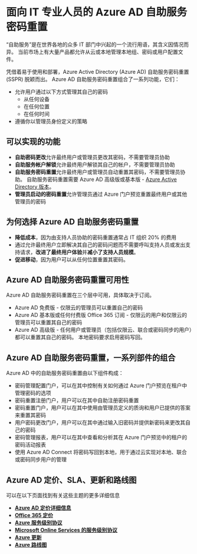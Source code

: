 <properties
    pageTitle="Azure AD 自助服务密码重置概述 | Azure"
    description="Azure AD 中的自助服务密码重置对组织有什么用处？"
    services="active-directory"
    documentationcenter=""
    author="MicrosoftGuyJFlo"
    manager="femila" />
<tags
    ms.assetid=""
    ms.service="active-directory"
    ms.workload="identity"
    ms.tgt_pltfrm="na"
    ms.devlang="na"
    ms.topic="article"
    ms.date="05/05/2017"
    wacn.date="06/12/2017"
    ms.author="joflore"
    ms.translationtype="Human Translation"
    ms.sourcegitcommit="08618ee31568db24eba7a7d9a5fc3b079cf34577"
    ms.openlocfilehash="899054fed6e201a07bb9aa8908e05639854f56c0"
    ms.contentlocale="zh-cn"
    ms.lasthandoff="05/26/2017" />

# <a name="azure-ad-self-service-password-reset-for-the-it-professional"></a>面向 IT 专业人员的 Azure AD 自助服务密码重置

“自助服务”是在世界各地的众多 IT 部门中兴起的一个流行用语，其含义因情况而异。 当前市场上有大量产品都允许从云或本地管理本地组、密码或用户配置文件。

凭借着易于使用和部署，Azure Active Directory (Azure AD) 自助服务密码重置 (SSPR) 脱颖而出。 Azure AD 自助服务密码重置组合了一系列功能，它们：

- 允许用户通过以下方式管理其自己的密码
  - 从任何设备
  - 在任何位置
  - 在任何时间
- 遵循你以管理员身份定义的策略

## <a name="what-is-possible"></a>可以实现的功能

- **自助密码更改**允许最终用户或管理员更改其密码，不需要管理员协助
- **自助服务帐户解锁**允许最终用户解锁其自己的帐户，不需要管理员协助
- **自助服务密码重置**允许最终用户或管理员自动重置其密码，不需要管理员协助。 自助服务密码重置需要 Azure AD 高级版或基本版 - [Azure Active Directory 版本](/documentation/articles/active-directory-editions/)。
- **管理员启动的密码重置**允许管理员通过 Azure 门户预览重置最终用户或其他管理员的密码

## <a name="why-choose-azure-ad-self-service-password-reset"></a>为何选择 Azure AD 自助服务密码重置

- **降低成本**，因为由支持人员协助的密码重置通常占 IT 组织 20% 的费用
- 通过允许最终用户立即解决其自己的密码问题而不需要呼叫支持人员或发出支持请求，**改进了最终用户体验**并**减小了支持人员规模**。
- **促进移动**，因为用户可以从任何位置重置其密码。

## <a name="azure-ad-self-service-password-reset-availability"></a>Azure AD 自助服务密码重置可用性

Azure AD 自助服务密码重置在三个层中可用，具体取决于订阅。

- Azure AD 免费版 - 仅限云的管理员可以重置自己的密码
- Azure AD 基本版或任何付费版 Office 365 订阅 - 仅限云的用户和仅限云的管理员可以重置其自己的密码
- Azure AD 高级版 - 任何用户或管理员（包括仅限云、联合或密码同步的用户）都可以重置其自己的密码。 本地密码要求启用密码写回。

## <a name="azure-ad-self-service-password-reset-a-sum-of-the-parts"></a>Azure AD 自助服务密码重置，一系列部件的组合

Azure AD 中的自助服务密码重置由以下组件构成：

- 密码管理配置门户，可以在其中控制有关如何通过 Azure 门户预览在租户中管理密码的选项
- 密码重置注册门户，用户可以在其中自助注册密码重置
- 密码重置门户，用户可以在其中使用由管理员定义的质询和用户已提供的答案来重置其密码
- 用户密码更改门户，用户可以在其中通过输入旧密码并提供新密码来更改其自己的密码
- 密码管理报表，用户可以在其中查看和分析其在 Azure 门户预览中的租户的密码活动报表
- 使用 Azure AD Connect 将密码写回到本地，用于通过云实现对本地、联合或密码同步用户的管理

## <a name="azure-ad-pricing-sla-updates-and-roadmap"></a>Azure AD 定价、SLA、更新和路线图

可以在以下页面找到有关这些主题的更多详细信息

- [**Azure AD 定价详细信息**](/pricing/details/identity/)
- [**Office 365 定价**](https://products.office.com/compare-all-microsoft-office-products?tab=2)
- [**Azure 服务级别协议**](/support/legal/sla/)
- [**Microsoft Online Services 的服务级别协议**](http://go.microsoft.com/fwlink/?LinkID=272026&clcid=0x409)
- [**Azure 更新**](https://azure.microsoft.com/updates/)
- [**Azure 路线图**](https://www.microsoft.com/cloud-platform/roadmap-recently-available)

<!---Update_Description: wording update -->